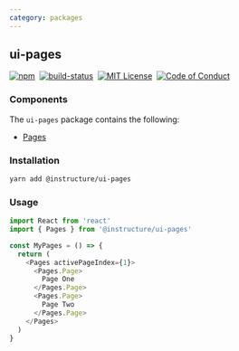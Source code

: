 ```yaml
---
category: packages
---
```


## ui-pages

[![npm][npm]][npm-url]&nbsp;
[![build-status][build-status]][build-status-url]&nbsp;
[![MIT License][license-badge]][LICENSE]&nbsp;
[![Code of Conduct][coc-badge]][coc]

### Components
The `ui-pages` package contains the following:
- [Pages](#Pages)


### Installation

```sh
yarn add @instructure/ui-pages
```

### Usage

```js
import React from 'react'
import { Pages } from '@instructure/ui-pages'

const MyPages = () => {
  return (
    <Pages activePageIndex={1}>
      <Pages.Page>
        Page One
      </Pages.Page>
      <Pages.Page>
        Page Two
      </Pages.Page>
    </Pages>
  )
}
```

[npm]: https://img.shields.io/npm/v/@instructure/ui-pages.svg
[npm-url]: https://npmjs.com/package/@instructure/ui-pages

[build-status]: https://travis-ci.org/instructure/instructure-ui.svg?branch=master
[build-status-url]: https://travis-ci.org/instructure/instructure-ui "Travis CI"

[license-badge]: https://img.shields.io/npm/l/instructure-ui.svg?style=flat-square
[license]: https://github.com/instructure/instructure-ui/blob/master/LICENSE

[coc-badge]: https://img.shields.io/badge/code%20of-conduct-ff69b4.svg?style=flat-square
[coc]: https://github.com/instructure/instructure-ui/blob/master/CODE_OF_CONDUCT.md
